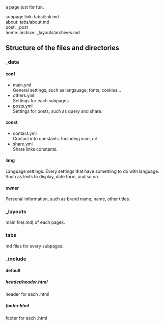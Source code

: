 a page just for fun.

subpage
link: tabs/link.md<br>
about: tabs/about.md<br>
post: \_post<br>
home: 
archive: \_layouts/archives.md<br>

## Structure of the files and directories
### \_data
#### conf
- main.yml <br>
General settings, such as langauage, fonts, cookies...
- others.yml <br>
Settings for each subpages
- posts.yml <br>
Settings for posts, such as query and share.

#### const
- contact.yml <br>
Contact info constants. Including icon, url.
- share.yml <br>
Share links constants.

#### lang
Language settings. Every settings that have something to do with language.
Such as texts to display, date form, and so on.

#### owner
Personal information, such as brand name, name, other titles.

### \_layouts
main file(.md) of each pages.

### tabs
md files for every subpages.

### \_include
#### default
##### header/header.html
header for each .html
##### footer.html
footer for each .html
